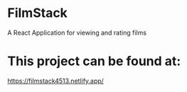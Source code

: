 # FilmStack

A React Application for viewing and rating films

# This project can be found at:

https://filmstack4513.netlify.app/

